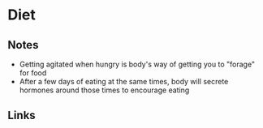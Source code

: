 # Diet

## Notes

- Getting agitated when hungry is body's way of getting you to "forage" for food
- After a few days of eating at the same times, body will secrete hormones around those times to encourage eating

## Links
